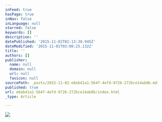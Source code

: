 ```yaml
---
inFeed: true
hasPage: true
inNav: false
inLanguage: null
starred: false
keywords: []
description: ''
datePublished: '2015-11-02T02:13:38.945Z'
dateModified: '2015-11-01T03:08:25.132Z'
title: ''
authors: []
publisher:
  name: null
  domain: null
  url: null
  favicon: null
sourcePath: _posts/2015-11-02-e6eb41a1-564f-4efd-9726-272bce14ab8b.md
published: true
url: e6eb41a1-564f-4efd-9726-272bce14ab8b/index.html
_type: Article

---
```

![](https://the-grid-user-content.s3-us-west-2.amazonaws.com/85385f3e-f491-47eb-b5f8-f52a76bba376.jpg)